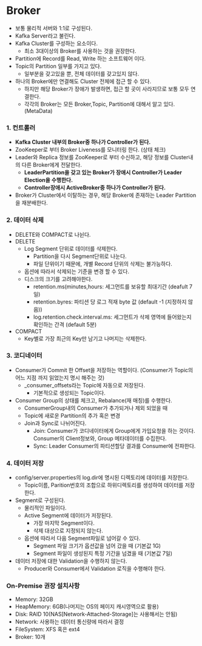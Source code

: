 # Broker
- 보통 물리적 서버와 1:1로 구성된다.
- Kafka Server라고 불린다.
- Kafka Cluster를 구성하는 요소이다.
    - 최소 3대이상의 Broker를 사용하는 것을 권장한다.
- Partition에 Record를 Read, Write 하는 소프트웨어 이다.
- Topic의 Partition 일부를 가지고 있다.
    - 일부분을 갖고있을 뿐, 전체 데이터를 갖고있지 않다.
- 하나의 Broker에만 연결해도 Cluster 전체에 접근 할 수 있다.
    - 하지만 해당 Broker가 장애가 발생하면, 접근 할 곳이 사라지므로 보통 모두 연결한다.
    - 각각의 Broker는 모든 Broker,Topic, Partition에 대해서 알고 있다. (MetaData)
### 1. 컨트롤러
- **Kafka Cluster 내부의 Broker중 하나가 Controller가 된다.**
- ZooKeeper로 부터 Broker Liveness를 모니터링 한다. (상태 체크)
- Leader와 Replica 정보를 ZooKeeper로 부터 수신하고, 해당 정보를 Cluster내의 다른 Broker에게 전달한다.
    - **LeaderPartition을 갖고 있는 Broker가 장애시 Controller가 Leader Election을 수행한다.**
    - **Controller장애시 ActiveBroker중 하나가 Controller가 된다.**
- Broker가 Cluster에서 이탈하는 경우, 해당 Broker에 존재하는 Leader Partition을 재분배한다.

### 2. 데이터 삭제
- DELETE와 COMPACT로 나뉜다.
- DELETE
  - Log Segment 단위로 데이터를 삭제한다.
    - Partition을 다시 Segment단위로 나눈다. 
    - 파일 단위이기 때문에, 개별 Record 단위의 삭제는 불가능하다.
  - 옵션에 따라서 삭제되는 기준을 변경 할 수 있다.
  - 디스크의 크기를 고려해야한다.
    - retention.ms(minutes,hours: 세그먼트를 보유할 최대기간 (deafult 7일)
    - retention.byres: 파티션 당 로그 적재 byte 값 (default -1 (지정하지 않음))
    - log.retention.check.interval.ms: 세그먼트가 삭제 영역에 들어왔는지 확인하는 간격 (default 5분)
- COMPACT
  - Key별로 가장 최근의 Key만 남기고 나머지는 삭제한다.
### 3. 코디네이터
- Consumer가 Commit 한 Offset을 저장하는 역할이다. (Consumer가 Topic의 어느 지점 까지 읽었는지 명시 해주는 것)
  - _consumer_offsets라는 Topic에 자동으로 저장된다.
      - 기본적으로 생성되는 Topic이다.
- Consumer Group의 상태를 체크고, Rebalance(재 매칭)를 수행한다.
  - ConsumerGroup내의 Consumer가 추가되거나 제외 되었을 때
  - Topic에 새로운 Partition의 추가 혹은 변경
  - Join과 Sync로 나뉘어진다.
    - Join: Consumer가 코디네이터에게 Group에게 가입요청을 하는 것이다.
            Consumer의 Client정보와, Group 메타데이터를 수집한다.
    - Sync: Leader Consumer의 파티션할당 결과를 Consumer에 전파한다.
### 4. 데이터 저장
- config/server.properties의 log.dir에 명시된 디렉토리에 데이터를 저장한다.
    - Topic이름, Parition번호의 조합으로 하위디렉토리를 생성하여 데이터를 저장한다.
- Segment로 구성된다.
    - 물리적인 파일이다.
    - Active Segment에 데이터가 저장된다.
        - 가장 마지막 Segment이다.
        - 삭제 대상으로 지정되지 않는다.
    - 옵션에 따라서 다음 Segment파일로 넘어갈 수 있다.
        - Segment 파일 크기가 옵션값을 넘어 갔을 때 (기본값 1G)
        - Segment 파일이 생성된지 특정 기간을 넘겼을 때 (기본값 7일)
- 데이터 저장에 대한 Validation을 수행하지 않는다.
  - Producer와 Consumer에서 Validation 로직을 수행해야 한다.

### On-Premise 권장 설치사항
- Memory: 32GB 
- HeapMemory: 6GB(나머지는 OS의 페이지 캐시영역으로 활용)
- Disk: RAID 10(NAS[Network-Attached-Storage]는 사용해서는 안됨)
- Network: 사용하는 데이터 통신량에 따라서 결정
- FileSystem: XFS 혹은 ext4
- Broker: 10개